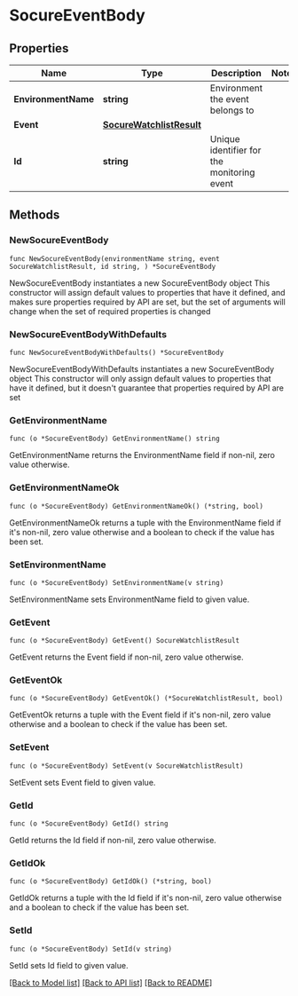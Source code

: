# SocureEventBody

## Properties

Name | Type | Description | Notes
------------ | ------------- | ------------- | -------------
**EnvironmentName** | **string** | Environment the event belongs to | 
**Event** | [**SocureWatchlistResult**](SocureWatchlistResult.md) |  | 
**Id** | **string** | Unique identifier for the monitoring event | 

## Methods

### NewSocureEventBody

`func NewSocureEventBody(environmentName string, event SocureWatchlistResult, id string, ) *SocureEventBody`

NewSocureEventBody instantiates a new SocureEventBody object
This constructor will assign default values to properties that have it defined,
and makes sure properties required by API are set, but the set of arguments
will change when the set of required properties is changed

### NewSocureEventBodyWithDefaults

`func NewSocureEventBodyWithDefaults() *SocureEventBody`

NewSocureEventBodyWithDefaults instantiates a new SocureEventBody object
This constructor will only assign default values to properties that have it defined,
but it doesn't guarantee that properties required by API are set

### GetEnvironmentName

`func (o *SocureEventBody) GetEnvironmentName() string`

GetEnvironmentName returns the EnvironmentName field if non-nil, zero value otherwise.

### GetEnvironmentNameOk

`func (o *SocureEventBody) GetEnvironmentNameOk() (*string, bool)`

GetEnvironmentNameOk returns a tuple with the EnvironmentName field if it's non-nil, zero value otherwise
and a boolean to check if the value has been set.

### SetEnvironmentName

`func (o *SocureEventBody) SetEnvironmentName(v string)`

SetEnvironmentName sets EnvironmentName field to given value.


### GetEvent

`func (o *SocureEventBody) GetEvent() SocureWatchlistResult`

GetEvent returns the Event field if non-nil, zero value otherwise.

### GetEventOk

`func (o *SocureEventBody) GetEventOk() (*SocureWatchlistResult, bool)`

GetEventOk returns a tuple with the Event field if it's non-nil, zero value otherwise
and a boolean to check if the value has been set.

### SetEvent

`func (o *SocureEventBody) SetEvent(v SocureWatchlistResult)`

SetEvent sets Event field to given value.


### GetId

`func (o *SocureEventBody) GetId() string`

GetId returns the Id field if non-nil, zero value otherwise.

### GetIdOk

`func (o *SocureEventBody) GetIdOk() (*string, bool)`

GetIdOk returns a tuple with the Id field if it's non-nil, zero value otherwise
and a boolean to check if the value has been set.

### SetId

`func (o *SocureEventBody) SetId(v string)`

SetId sets Id field to given value.



[[Back to Model list]](../README.md#documentation-for-models) [[Back to API list]](../README.md#documentation-for-api-endpoints) [[Back to README]](../README.md)


